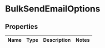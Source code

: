 # BulkSendEmailOptions
## Properties

Name | Type | Description | Notes
------------ | ------------- | ------------- | -------------


